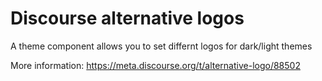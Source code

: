# Discourse alternative logos

A theme component allows you to set differnt logos for dark/light themes

More information: https://meta.discourse.org/t/alternative-logo/88502
